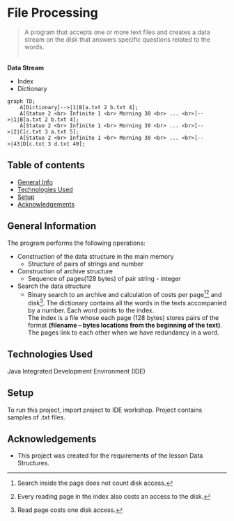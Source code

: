 # File Processing
> A program that accepts one or more text files and creates a data stream on the disk that
answers specific questions related to the words. <br> <br>


__Data Stream__
* Index
* Dictionary


```mermaid
graph TD;
    A[Dictionary]-->|1|B[a.txt 2 b.txt 4];
    A[Statue 2 <br> Infinite 1 <br> Morning 30 <br> ... <br>]-->|1|B[a.txt 2 b.txt 4];
    A[Statue 2 <br> Infinite 1 <br> Morning 30 <br> ... <br>]-->|2|C[c.txt 3 a.txt 5];
    A[Statue 2 <br> Infinite 1 <br> Morning 30 <br> ... <br>]-->|43|D[c.txt 3 d.txt 40];

```

## Table of contents
* [General Info](#general-information)
* [Technologies Used](#technologies-used)
* [Setup](#setup)
* [Acknowledgements](#acknowledgements)

## General Information
Τhe program performs the following operations:
* Construction of the data structure in the main memory
    * Structure of pairs of strings and number
* Construction of archive structure 
    * Sequence of pages(128 bytes) of pair string - integer
* Search the data structure
    * Binary search to an archive and calculation of costs per page[^1][^3] and disk[^2]. 
The dictionary contains all the words in the texts accompanied by a number. Each word points to the index. <br>
The index is a file whose each page (128 bytes) stores pairs of the format __(filename – bytes locations from the beginning of the text)__. The pages link to each other when we have redundancy in a word.

## Technologies Used
Java Integrated Development Environment (IDE)



## Setup
To run this project, import project to IDE workshop.
Project contains samples of .txt files.

## Acknowledgements
- This project was created for the requirements of the lesson Data Structures.


[^1]: Search inside the page does not count disk access.
[^2]: Read page costs one disk access.
[^3]: Every reading page in the index also costs an access to the disk. 
